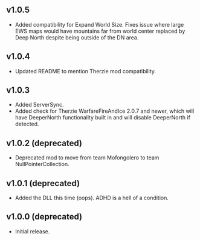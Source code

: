 ## v1.0.5
- Added compatibility for Expand World Size. Fixes issue where large EWS maps would have mountains far from world center replaced by Deep North despite being outside of the DN area.
## v1.0.4
- Updated README to mention Therzie mod compatibility.
## v1.0.3
- Added ServerSync.
- Added check for Therzie WarfareFireAndIce 2.0.7 and newer, which will have DeeperNorth functionality built in and will disable DeeperNorth if detected.
## v1.0.2 (deprecated)
- Deprecated mod to move from team Mofongolero to team NullPointerCollection.
## v1.0.1 (deprecated)
- Added the DLL this time (oops). ADHD is a hell of a condition.
## v1.0.0 (deprecated)
- Initial release.